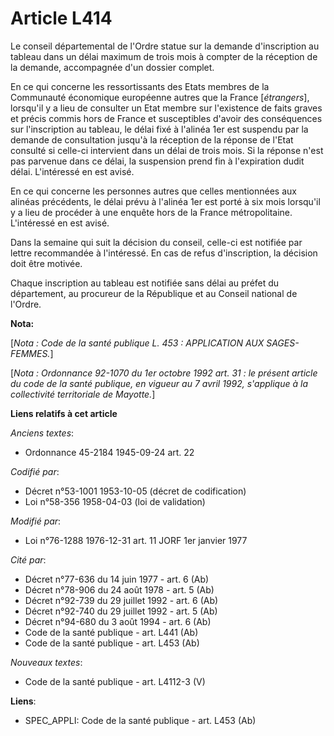 # Article L414

Le conseil départemental de l'Ordre statue sur la demande d'inscription au tableau dans un délai maximum de trois mois à
compter de la réception de la demande, accompagnée d'un dossier complet.

En ce qui concerne les ressortissants des Etats membres de la Communauté économique européenne autres que la France
[*étrangers*], lorsqu'il y a lieu de consulter un Etat membre sur l'existence de faits graves et précis commis hors de France
et susceptibles d'avoir des conséquences sur l'inscription au tableau, le délai fixé à l'alinéa 1er est suspendu par la
demande de consultation jusqu'à la réception de la réponse de l'Etat consulté si celle-ci intervient dans un délai de trois
mois. Si la réponse n'est pas parvenue dans ce délai, la suspension prend fin à l'expiration dudit délai. L'intéressé en est
avisé.

En ce qui concerne les personnes autres que celles mentionnées aux alinéas précédents, le délai prévu à l'alinéa 1er est
porté à six mois lorsqu'il y a lieu de procéder à une enquête hors de la France métropolitaine. L'intéressé en est avisé.

Dans la semaine qui suit la décision du conseil, celle-ci est notifiée par lettre recommandée à l'intéressé. En cas de refus
d'inscription, la décision doit être motivée.

Chaque inscription au tableau est notifiée sans délai au préfet du département, au procureur de la République et au Conseil
national de l'Ordre.

**Nota:**

[*Nota : Code de la santé publique L. 453 : APPLICATION AUX SAGES-FEMMES.*]

[*Nota : Ordonnance 92-1070 du 1er octobre 1992 art. 31 : le présent article du code de la santé publique, en vigueur au 7
avril 1992, s'applique à la collectivité territoriale de Mayotte.*]

**Liens relatifs à cet article**

_Anciens textes_:

  - Ordonnance 45-2184 1945-09-24 art. 22

_Codifié par_:

  - Décret n°53-1001 1953-10-05 (décret de codification)
  - Loi n°58-356 1958-04-03 (loi de validation)

_Modifié par_:

  - Loi n°76-1288 1976-12-31 art. 11 JORF 1er janvier 1977

_Cité par_:

  - Décret n°77-636 du 14 juin 1977 - art. 6 (Ab)
  - Décret n°78-906 du 24 août 1978 - art. 5 (Ab)
  - Décret n°92-739 du 29 juillet 1992 - art. 6 (Ab)
  - Décret n°92-740 du 29 juillet 1992 - art. 5 (Ab)
  - Décret n°94-680 du 3 août 1994 - art. 6 (Ab)
  - Code de la santé publique - art. L441 (Ab)
  - Code de la santé publique - art. L453 (Ab)

_Nouveaux textes_:

  - Code de la santé publique - art. L4112-3 (V)

**Liens**:

  - SPEC_APPLI: Code de la santé publique - art. L453 (Ab)
